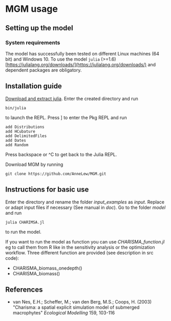 # MGM usage

## Setting up the model

### System requirements
The model has successfully been tested on different Linux machines (64 bit) and Windows 10. To use the model `julia` (>=1.6) [https://julialang.org/downloads/](https://julialang.org/downloads/) and dependent packages are obligatory. 


## Installation guide
[Download and extract julia](https://julialang.org/downloads/). Enter the created directory and run
```
bin/julia
```
to launch the REPL. Press ] to enter the Pkg REPL and run

```
add Distributions
add HCubature
add DelimitedFiles
add Dates
add Random
``` 
Press backspace or ^C to get back to the Julia REPL.

Download MGM by running

```
git clone https://github.com/AnneLew/MGM.git
```


## Instructions for basic use
Enter the directory and rename the folder *input_examples* as *input*. Replace or adapt input files if necessary (See manual in *doc*). Go to the folder *model* and run
```
julia CHARIMSA.jl
```
to run the model. 



If you want to run the model as function you can use *CHARISMA_function.jl* eg to call them from R like in the sensitivity analysis or the optimization workflow. Three different function are provided (see description in src code): 
- CHARISMA_biomass_onedepth()
- CHARISMA_biomass()


## References

- van Nes, E.H.; Scheffer, M.; van den Berg, M.S.; Coops, H. (2003) "Charisma:
  a spatial explicit simulation model of submerged macrophytes" 
  *Ecological Modelling* 159, 103-116

